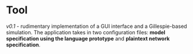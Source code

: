 # Tool

*v0.1* - rudimentary implementation of a GUI interface and a Gillespie-based simulation. The application takes in two configuration files: **model specification using the language prototype** and **plaintext network specification**.
